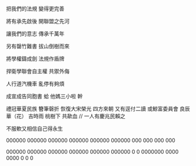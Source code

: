 把我們的法規 變得更完善

將有承先啟後 開聯盟之先河

讓我們的意志 傳承千萬年

另有罄竹難書 拔山倒樹而來

將學權鑄成劍 法規作盾牌

捍衛學聯會自主權 共禦外侮

人行道汽機車 亂停有夠煩

成宣成告同胞書 蛤 他媽三小啦 幹


禮冠華夏民族 簪筆磬折
恢復大宋榮光 四方來朝
又有逕付二讀 或鯨富委員會
良辰華（花） 吉時雨 桃樹下 共歃血
// 一人有慶兆民賴之

不服軟又相信自己得永生


000000 000000 000000 000000 000000 000000 000 000 000 000

000000 000000 000000 000000 000000 000000 0 0 0000000 0000 0000 0 0 0